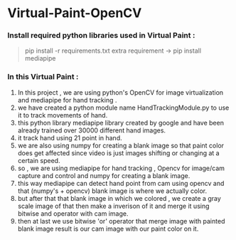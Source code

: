# Virtual-Paint-OpenCV

### Install required python libraries used in Virtual Paint : 
> pip install -r requirements.txt
> extra requirement -> pip install mediapipe

### In this Virtual Paint :
1. In this project , we are using python's OpenCV for image virtualization and mediapipe for hand tracking .<br>
2. we have created a python module name HandTrackingModule.py to use it to track movements of hand.<br>
3. this python library mediapipe library created by google and have been already trained over 30000 different hand images.<br>
4. it track hand using 21 point in hand.<br>
5. we are also using numpy for creating a blank image so that paint color does get affected since video is just images shifting or changing at a certain speed.<br>
6. so , we are using mediapipe for hand tracking , Opencv for image/cam capture and control and numpy for creating a blank image.<br>
7. this way mediapipe can detect hand point from cam using opencv and that (numpy's + opencv) blank image is where we actually color.<br>
8. but after that that blank image in which we colored , we create a gray scale image of that then make a inverison of it and merge it using bitwise and operator with cam image.<br>
9. then at last we use bitwise 'or' operator that merge image with painted blank image result is our cam image with our paint color on it.<br>
